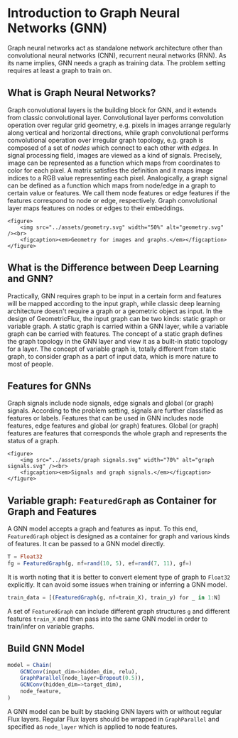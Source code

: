 # Introduction to Graph Neural Networks (GNN)

Graph neural networks act as standalone network architecture other than convolutional neural networks (CNN), recurrent neural networks (RNN). As its name implies, GNN needs a graph as training data. The problem setting requires at least a graph to train on.

## What is Graph Neural Networks?

Graph convolutional layers is the building block for GNN, and it extends from classic convolutional layer. Convolutional layer performs convolution operation over regular grid geometry, e.g. pixels in images arrange regularly along vertical and horizontal directions, while graph convolutional performs convolutional operation over irregular graph topology, e.g. graph is composed of a set of *nodes* which connect to each other with *edges*. In signal processing field, images are viewed as a kind of signals. Precisely, image can be represented as a function which maps from coordinates to color for each pixel. A matrix satisfies the definition and it maps image indices to a RGB value representing each pixel. Analogically, a graph signal can be defined as a function which maps from node/edge in a graph to certain value or features. We call them node features or edge features if the features correspond to node or edge, respectively. Graph convolutional layer maps features on nodes or edges to their embeddings.

```@raw html
<figure>
    <img src="../assets/geometry.svg" width="50%" alt="geometry.svg" /><br>
    <figcaption><em>Geometry for images and graphs.</em></figcaption>
</figure>
```

## What is the Difference between Deep Learning and GNN?

Practically, GNN requires graph to be input in a certain form and features will be mapped according to the input graph, while classic deep learning architecture doesn't require a graph or a geometric object as input. In the design of GeometricFlux, the input graph can be two kinds: static graph or variable graph. A static graph is carried within a GNN layer, while a variable graph can be carried with features. The concept of a static graph defines the graph topology in the GNN layer and view it as a built-in static topology for a layer. The concept of variable graph is, totally different from static graph, to consider graph as a part of input data, which is more nature to most of people.

## Features for GNNs

Graph signals include node signals, edge signals and global (or graph) signals. According to the problem setting, signals are further classified as features or labels. Features that can be used in GNN includes node features, edge features and global (or graph) features. Global (or graph) features are features that corresponds the whole graph and represents the status of a graph.

```@raw html
<figure>
    <img src="../assets/graph signals.svg" width="70%" alt="graph signals.svg" /><br>
    <figcaption><em>Signals and graph signals.</em></figcaption>
</figure>
```

## Variable graph: `FeaturedGraph` as Container for Graph and Features

A GNN model accepts a graph and features as input. To this end, `FeaturedGraph` object is designed as a container for graph and various kinds of features. It can be passed to a GNN model directly.

```julia
T = Float32
fg = FeaturedGraph(g, nf=rand(10, 5), ef=rand(7, 11), gf=)
```

It is worth noting that it is better to convert element type of graph to `Float32` explicitly. It can avoid some issues when training or inferring a GNN model.

```julia
train_data = [(FeaturedGraph(g, nf=train_X), train_y) for _ in 1:N]
```

A set of `FeaturedGraph` can include different graph structures `g` and different features `train_X` and then pass into the same GNN model in order to train/infer on variable graphs.

## Build GNN Model

```julia
model = Chain(
    GCNConv(input_dim=>hidden_dim, relu),
    GraphParallel(node_layer=Dropout(0.5)),
    GCNConv(hidden_dim=>target_dim),
    node_feature,
)
```

A GNN model can be built by stacking GNN layers with or without regular Flux layers. Regular Flux layers should be wrapped in `GraphParallel` and specified as `node_layer` which is applied to node features.
